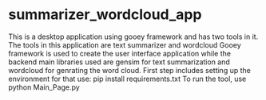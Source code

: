 # summarizer_wordcloud_app
This is a desktop application using gooey framework and has two tools in it. The tools in this application are text summarizer and wordcloud
Gooey framework is used to create the user interface application while the backend main libraries used are gensim for text summarization and wordcloud for genrating the word cloud. 
First step includes setting up the environment for that use: pip install requirements.txt
To run the tool, use python Main_Page.py

